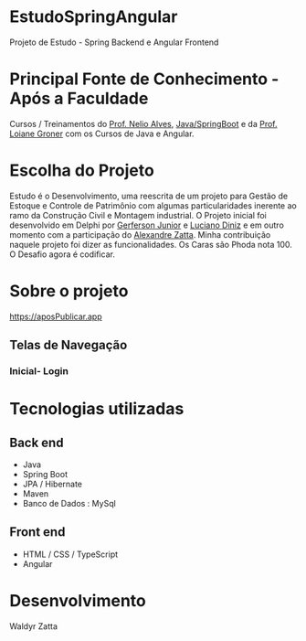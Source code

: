 # EstudoSpringAngular
Projeto de Estudo - Spring Backend e Angular Frontend

# Principal Fonte de Conhecimento - Após a Faculdade

Cursos / Treinamentos do [Prof. Nelio Alves](https://devsuperior.com.br), [Java/SpringBoot](https://www.udemy.com/course/java-curso-completo/) e 
da [Prof. Loiane Groner](https://loiane.training/) com os Cursos de Java e Angular.

# Escolha do Projeto
Estudo é o Desenvolvimento,  uma reescrita de um projeto para Gestão de Estoque e Controle de Patrimônio
com algumas particularidades  inerente ao ramo da Construção Civil e Montagem industrial. O Projeto inicial foi desenvolvido em Delphi por 
[Gerferson Junior](https://www.linkedin.com/in/gerffson) e [Luciano Diniz](https://www.linkedin.com/in/luciano-diniz) e em outro momento com a 
participação do [Alexandre Zatta](https://www.linkedin.com/in/alexandre-zatta). Minha contribuição naquele projeto foi dizer as funcionalidades. 
Os Caras são Phoda nota 100. O Desafio agora é codificar.

# Sobre o projeto
https://aposPublicar.app


## Telas de Navegação 
### Inicial- Login


# Tecnologias utilizadas
## Back end
- Java
- Spring Boot
- JPA / Hibernate
- Maven
- Banco de Dados : MySql
## Front end
- HTML / CSS / TypeScript
- Angular

# Desenvolvimento 
Waldyr Zatta

